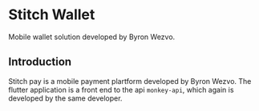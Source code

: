 # Stitch Wallet

Mobile wallet solution developed by Byron Wezvo.

## Introduction

Stitch pay is a mobile payment plartform developed by Byron Wezvo. The flutter application is a front end to the api `monkey-api`, which again is developed by the same developer.
